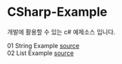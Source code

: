 # CSharp-Example
개발에 활용할 수 있는 c# 예제소스 입니다.

01 String Example <a href="/01_stringExample/Program.cs">source</a><br>
02 List Example <a href="/02_listExample/Program.cs">source</a><br>
